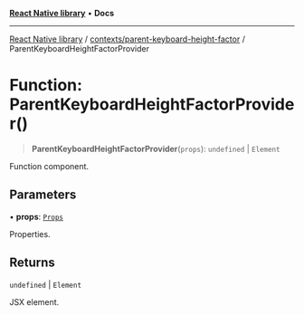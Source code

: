 [**React Native library**](../../../index.md) • **Docs**

***

[React Native library](../../../modules.md) / [contexts/parent-keyboard-height-factor](../index.md) / ParentKeyboardHeightFactorProvider

# Function: ParentKeyboardHeightFactorProvider()

> **ParentKeyboardHeightFactorProvider**(`props`): `undefined` \| `Element`

Function component.

## Parameters

• **props**: [`Props`](../interfaces/Props.md)

Properties.

## Returns

`undefined` \| `Element`

JSX element.

